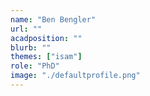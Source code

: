 ```yaml
---
name: "Ben Bengler"
url: ""
acadposition: ""
blurb: ""
themes: ["isam"]
role: "PhD"
image: "./defaultprofile.png"
---
```

